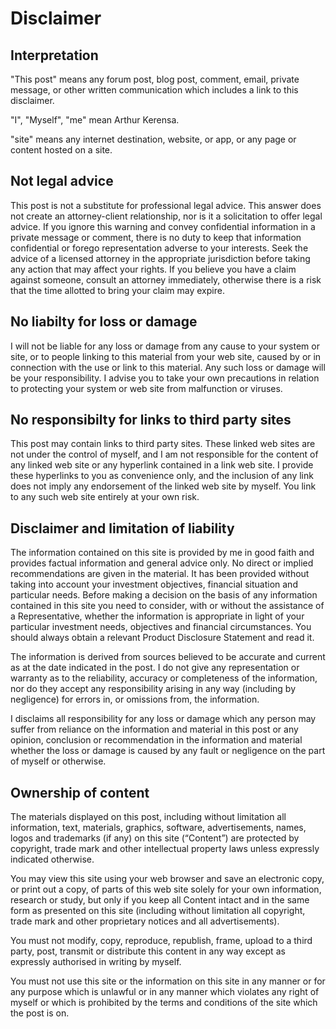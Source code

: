 # Disclaimer

## Interpretation

"This post" means any forum post, blog post, comment, email, private message, or other written communication which includes a link to this disclaimer.

"I", "Myself", "me" mean Arthur Kerensa.

"site" means any internet destination, website, or app, or any page or content hosted on a site.

## Not legal advice

This post is not a substitute for professional legal advice. This answer does not create an attorney-client relationship, nor is it a solicitation to offer legal advice. If you ignore this warning and convey confidential information in a private message or comment, there is no duty to keep that information confidential or forego representation adverse to your interests. Seek the advice of a licensed attorney in the appropriate jurisdiction before taking any action that may affect your rights. If you believe you have a claim against someone, consult an attorney immediately, otherwise there is a risk that the time allotted to bring your claim may expire.

## No liabilty for loss or damage

I will not be liable for any loss or damage from any cause to your system or site, or to people linking to this material from your web site, caused by or in connection with the use or link to this material. Any such loss or damage will be your responsibility. I advise you to take your own precautions in relation to protecting your system or web site from malfunction or viruses.

## No responsibilty for links to third party sites

This post may contain links to third party sites. These linked web sites are not under the control of myself, and I am not responsible for the content of any linked web site or any hyperlink contained in a link web site. I provide these hyperlinks to you as convenience only, and the inclusion of any link does not imply any endorsement of the linked web site by myself. You link to any such web site entirely at your own risk.

## Disclaimer and limitation of liability

The information contained on this site is provided by me in good faith and provides factual information and general advice only. No direct or implied recommendations are given in the material. It has been provided without taking into account your investment objectives, financial situation and particular needs. Before making a decision on the basis of any information contained in this site you need to consider, with or without the assistance of a Representative, whether the information is appropriate in light of your particular investment needs, objectives and financial circumstances. You should always obtain a relevant Product Disclosure Statement and read it.

The information is derived from sources believed to be accurate and current as at the date indicated in the post. I do not give any representation or warranty as to the reliability, accuracy or completeness of the information, nor do they accept any responsibility arising in any way (including by negligence) for errors in, or omissions from, the information.

I disclaims all responsibility for any loss or damage which any person may suffer from reliance on the information and material in this post or any opinion, conclusion or recommendation in the information and material whether the loss or damage is caused by any fault or negligence on the part of myself or otherwise.

## Ownership of content

The materials displayed on this post, including without limitation all information, text, materials, graphics, software, advertisements, names, logos and trademarks (if any) on this site (“Content”) are protected by copyright, trade mark and other intellectual property laws unless expressly indicated otherwise.

You may view this site using your web browser and save an electronic copy, or print out a copy, of parts of this web site solely for your own information, research or study, but only if you keep all Content intact and in the same form as presented on this site (including without limitation all copyright, trade mark and other proprietary notices and all advertisements).

You must not modify, copy, reproduce, republish, frame, upload to a third party, post, transmit or distribute this content in any way except as expressly authorised in writing by myself.

You must not use this site or the information on this site in any manner or for any purpose which is unlawful or in any manner which violates any right of myself or which is prohibited by the terms and conditions of the site which the post is on.
